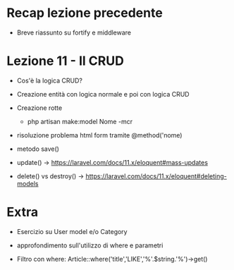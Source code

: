 # Recap lezione precedente

- Breve riassunto su fortify e middleware

# Lezione 11 - Il CRUD

- Cos'è la logica CRUD?
- Creazione entità con logica normale e poi con logica CRUD
- Creazione rotte
    - php artisan make:model Nome -mcr

- risoluzione problema html form tramite @method('nome)

- metodo save() 
- update() -> https://laravel.com/docs/11.x/eloquent#mass-updates
- delete() vs destroy() -> https://laravel.com/docs/11.x/eloquent#deleting-models

# Extra 

- Esercizio su User model e/o Category
- approfondimento sull'utilizzo di where e parametri

- Filtro con where: Article::where('title','LIKE','%'.$string.'%')->get()